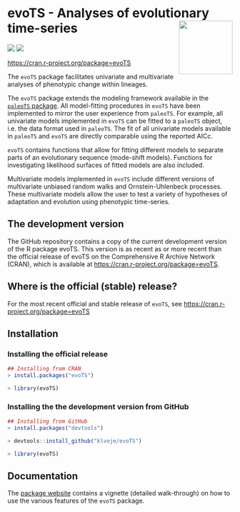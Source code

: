 
<!-- README.md is generated from README.Rmd. Please edit that file -->

# evoTS - Analyses of evolutionary time-series <img src="vignettes/evoTS.png" width="120" align="right" />

<!-- badges: start -->

[![](https://www.r-pkg.org/badges/version/evoTS?color=blue)](https://cran.r-project.org/package=evoTS)
[![](http://cranlogs.r-pkg.org/badges/grand-total/evoTS?color=blue)](https://cran.r-project.org/package=evoTS)
<!-- badges: end -->

<https://cran.r-project.org/package=evoTS>

The `evoTS` package facilitates univariate and multivariate analyses of
phenotypic change within lineages.

The `evoTS` package extends the modeling framework available in the
<a href="https://CRAN.R-project.org/package=paleoTS"> `paleoTS`
package</a>. All model-fitting procedures in `evoTS` have been
implemented to mirror the user experience from `paleoTS`. For example,
all univariate models implemented in `evoTS` can be fitted to a
`paleoTS` object, i.e. the data format used in `paleoTS`. The fit of all
univariate models available in `paleoTS` and `evoTS` are directly
comparable using the reported AICc.

`evoTS` contains functions that allow for fitting different models to
separate parts of an evolutionary sequence (mode-shift models).
Functions for investigating likelihood surfaces of fitted models are
also included.

Multivariate models implemented in `evoTS` include different versions of
multivariate unbiased random walks and Ornstein-Uhlenbeck processes.
These multivariate models allow the user to test a variety of hypotheses
of adaptation and evolution using phenotypic time-series.

## The development version

The GitHub repository contains a copy of the current development version
of the R package evoTS. This version is as recent as or more recent than
the official release of evoTS on the Comprehensive R Archive Network
(CRAN), which is available at
<https://cran.r-project.org/package=evoTS>.

## Where is the official (stable) release?

For the most recent official and stable release of `evoTS`, see
<https://cran.r-project.org/package=evoTS>

## Installation

### Installing the official release

``` r
## Installing from CRAN
> install.packages("evoTS")

> library(evoTS)
```

### Installing the the development version from GitHub

``` r
## Installing from GitHub
> install.packages("devtools")

> devtools::install_github("klvoje/evoTS")

> library(evoTS)
```

## Documentation

The <a href="https://klvoje.github.io/evoTS/index.html">package
website</a> contains a vignette (detailed walk-through) on how to use
the various features of the `evoTS` package.
